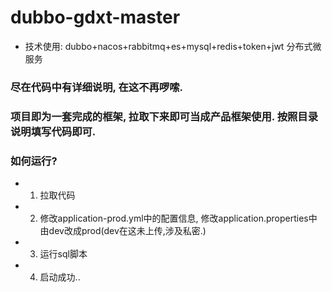 # dubbo-gdxt-master
  * 技术使用: dubbo+nacos+rabbitmq+es+mysql+redis+token+jwt 分布式微服务

### 尽在代码中有详细说明, 在这不再啰嗦. 
### 项目即为一套完成的框架, 拉取下来即可当成产品框架使用. 按照目录说明填写代码即可.

### 如何运行?
  * 1. 拉取代码
  * 2. 修改application-prod.yml中的配置信息, 修改application.properties中由dev改成prod(dev在这未上传,涉及私密.)
  * 3. 运行sql脚本
  * 4. 启动成功..
  
  
